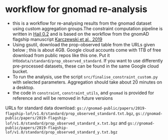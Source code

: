# workflow for gnomad re-analysis
* this is a workflow for re-analysing results from the gnomad dataset using custom aggregation groups.The constraint computation pipeline is written in [Hail 0.2](https://hail.is) and is based on the workflow from the gnomAD flagship manuscript [Karczewski et al., 2019](https://www.biorxiv.org/content/10.1101/531210v2)
* Using gsutil, download the prop-observed table from the URLs given below ; this is about 4GB. Google cloud accounts come with 1TB of free download from public repos like this one. Put it into`data/standard/prop_observed_standard`. If you want to use differently pre-processed datasets, these can be found in the same Google cloud bucket.
* To run the analysis, use the script `src/finalise_constraint_custom.py` with selected parameters. Aggregation should take about 20 minutes on a desktop.
* the code in `constraint`, `constraint_utils`, and `gnomad` is provided for reference and will be removed in future versions

URLs for standard data download:
`gs://gnomad-public/papers/2019-flagship-lof/v1.0/standard/prop_observed_standard.txt.bgz`, `gs://gnomad-public/papers/2019-flagship-lof/v1.0/standard/prop_observed_standard_x.txt.bgz` and `gs://gnomad-public/papers/2019-flagship-lof/v1.0/standard/prop_observed_standard_y.txt.bgz`